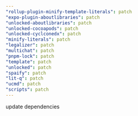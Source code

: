 ```yaml
---
"rollup-plugin-minify-template-literals": patch
"expo-plugin-aboutlibraries": patch
"unlocked-aboutlibraries": patch
"unlocked-cocoapods": patch
"unlocked-cyclconedx": patch
"minify-literals": patch
"legalizer": patch
"multichat": patch
"pnpm-lock": patch
"template": patch
"unlocked": patch
"spaify": patch
"lit-q": patch
"ucmd": patch
"scripts": patch
---
```


update dependencies
